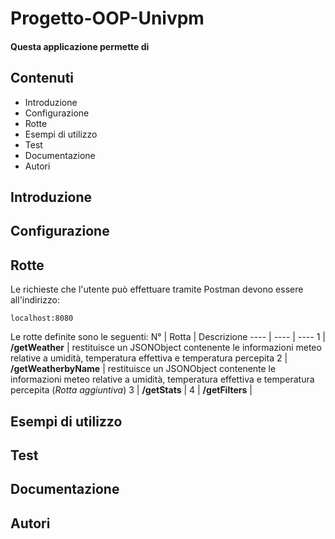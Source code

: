 # Progetto-OOP-Univpm

#### Questa applicazione permette di

## Contenuti
* Introduzione
* Configurazione
* Rotte
* Esempi di utilizzo
* Test
* Documentazione
* Autori

## Introduzione

## Configurazione

## Rotte
Le richieste che l'utente può effettuare tramite Postman devono essere all'indirizzo:
```
localhost:8080
```
Le rotte definite sono le seguenti:
N° | Rotta | Descrizione
---- | ---- | ----
1 | **/getWeather** | restituisce un JSONObject contenente le informazioni meteo relative a umidità, temperatura effettiva e temperatura percepita 
2 | **/getWeatherbyName** | restituisce un JSONObject contenente le informazioni meteo relative a umidità, temperatura effettiva e temperatura percepita (*Rotta aggiuntiva*)
3 | **/getStats** |
4 | **/getFilters** |

## Esempi di utilizzo

## Test

## Documentazione

## Autori


